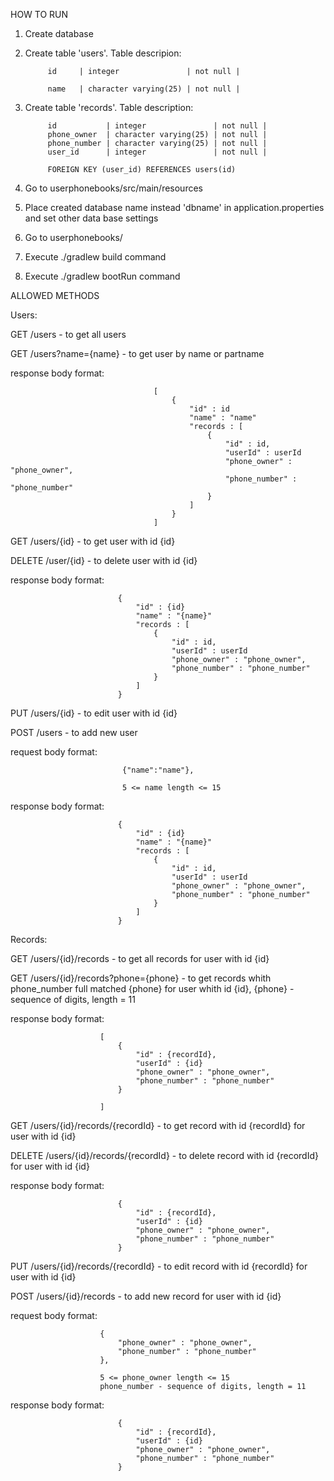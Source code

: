 HOW TO RUN

1. Create database
2. Create table 'users'. Table descripion:

            id     | integer               | not null | 

            name   | character varying(25) | not null | 

 
 3. Create table 'records'. Table description:

             id           | integer               | not null |
             phone_owner  | character varying(25) | not null | 
             phone_number | character varying(25) | not null | 
             user_id      | integer               | not null | 

             FOREIGN KEY (user_id) REFERENCES users(id)
 
 4. Go to userphonebooks/src/main/resources
 5. Place created database name instead 'dbname' in application.properties and set other data base settings
 6. Go to userphonebooks/
 7. Execute ./gradlew build command 
 8. Execute ./gradlew bootRun command



ALLOWED METHODS

Users:

GET /users - to get all users

GET /users?name={name} - to get user by name or partname

response body format: 

                                    [
                                        {   
                                            "id" : id
                                            "name" : "name"
                                            "records : [
                                                {
                                                    "id" : id,
                                                    "userId" : userId
                                                    "phone_owner" : "phone_owner",
                                                    "phone_number" : "phone_number"
                                                }
                                            ]
                                        }
                                    ]

GET /users/{id} - to get user with id {id}

DELETE /user/{id} - to delete user with id {id}

response body format:
                
                            {   
                                "id" : {id}
                                "name" : "{name}"
                                "records : [
                                    {
                                        "id" : id,
                                        "userId" : userId
                                        "phone_owner" : "phone_owner",
                                        "phone_number" : "phone_number"
                                    }
                                ]
                            }



PUT /users/{id} - to edit user with id {id}

POST /users - to add new user

request body format: 

                             {"name":"name"}, 

                             5 <= name length <= 15 

response body format:
                
                            {   
                                "id" : {id}
                                "name" : "{name}"
                                "records : [
                                    {
                                        "id" : id,
                                        "userId" : userId
                                        "phone_owner" : "phone_owner",
                                        "phone_number" : "phone_number"
                                    }
                                ]
                            }
                            

Records:

GET /users/{id}/records - to get all records for user with id {id}

GET /users/{id}/records?phone={phone} - to get records whith phone_number full matched {phone} for user whith id {id},
                                        {phone} - sequence of digits, length = 11


response body format: 
            
                        [
                            {
                                "id" : {recordId},
                                "userId" : {id}
                                "phone_owner" : "phone_owner",
                                "phone_number" : "phone_number"
                            }

                        ]
           
GET /users/{id}/records/{recordId} - to get record with id {recordId} for user with id {id}

DELETE /users/{id}/records/{recordId} - to delete record with id {recordId} for user with id {id}

response body format: 
           
                            {
                                "id" : {recordId},
                                "userId" : {id}
                                "phone_owner" : "phone_owner",
                                "phone_number" : "phone_number"
                            }


PUT /users/{id}/records/{recordId} - to edit record with id {recordId} for user with id {id}

POST /users/{id}/records - to add new record for user with id {id}

request body format: 
                    
                        {
                            "phone_owner" : "phone_owner",
                            "phone_number" : "phone_number"
                        }, 

                        5 <= phone_owner length <= 15
                        phone_number - sequence of digits, length = 11
                        
response body format: 
           
                            {
                                "id" : {recordId},
                                "userId" : {id}
                                "phone_owner" : "phone_owner",
                                "phone_number" : "phone_number"
                            } 

